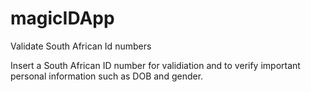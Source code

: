 # magicIDApp
Validate South African Id numbers

Insert a South African ID number for validiation and to verify important personal information such as DOB and gender.
